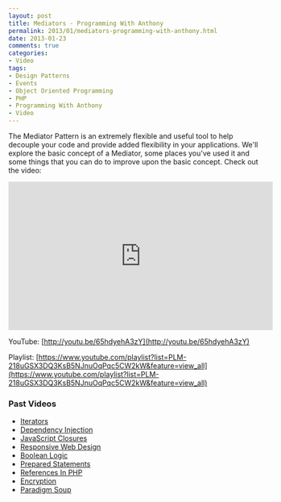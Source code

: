 ```yaml
---
layout: post
title: Mediators - Programming With Anthony
permalink: 2013/01/mediators-programming-with-anthony.html
date: 2013-01-23
comments: true
categories:
- Video
tags:
- Design Patterns
- Events
- Object Oriented Programming
- PHP
- Programming With Anthony
- Video
---
```


The Mediator Pattern is an extremely flexible and useful tool to help decouple your code and provide added flexibility in your applications. We'll explore the basic concept of a Mediator, some places you've used it and some things that you can do to improve upon the basic concept. Check out the video:
<!--more-->


<iframe allowfullscreen="allowfullscreen" frameborder="0" height="295" src="http://www.youtube.com/embed/65hdyehA3zY" width="525"></iframe>

YouTube: [http://youtu.be/65hdyehA3zY](http://youtu.be/65hdyehA3zY)


Playlist: [https://www.youtube.com/playlist?list=PLM-218uGSX3DQ3KsB5NJnuOqPqc5CW2kW&feature=view_all](https://www.youtube.com/playlist?list=PLM-218uGSX3DQ3KsB5NJnuOqPqc5CW2kW&feature=view_all)

### Past Videos


 * [Iterators](https://www.youtube.com/watch?v=tW6GcZjBc3E)
 * [Dependency Injection](https://www.youtube.com/watch?v=IKD2-MAkXyQ)
 * [JavaScript Closures](https://www.youtube.com/watch?v=R_ZvxMyFSCU)
 * [Responsive Web Design](https://www.youtube.com/watch?v=-BVmrSG93XE)
 * [Boolean Logic](https://www.youtube.com/watch?v=udOU0gagZqg)
 * [Prepared Statements](https://www.youtube.com/watch?v=nLinqtCfhKY)
 * [References In PHP](https://www.youtube.com/watch?v=_YZIBWQr_yk)
 * [Encryption](https://www.youtube.com/watch?v=RLmuFlDygn0)
 * [Paradigm Soup](https://www.youtube.com/watch?v=CV4vPsEizJM)
